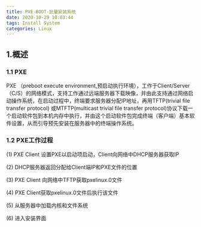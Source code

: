 ```yaml
---
title: PXE-BOOT-批量安装系统
date: 2020-10-29 10:03:44
tags: Install System
categories: Linux
---
```


## 1.概述

### 1.1 PXE

PXE （preboot execute environment,预启动执行环境），工作于Client/Server（C/S）的网络模式，支持工作通过远端服务器下载映像，并由此支持通过网络启动操作系统，在启动过程中，终端要求服务器分配IP地址，再用TFTP(trivial file transfer protocol) 或MTFTP(multicast trivial file transfer protocol)协议下载一个启动软件包到本机内存中执行，并由这个启动软件包完成终端（客户端）基本软件设置，从而引导预先安装在服务器中的终端操作系统。

### 1.2 PXE工作过程

(1) PXE Client 设置PXE以启动项启动，Client向网络中DHCP服务器获取IP

(2) DHCP服务器返回分配给Client端IP和PXE文件的位置

(3) PXE Client 向网络中TFTP获取pxelinux.0文件

(4) PXE Client获取pxelinux.0文件后执行该文件

(5) 从服务器中加载内核和文件系统

(6) 进入安装界面

